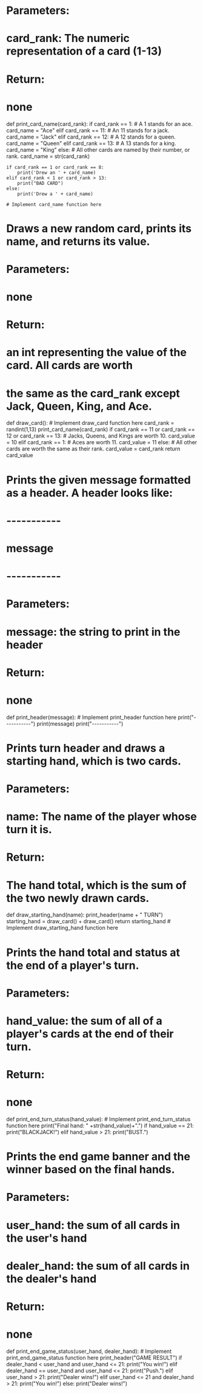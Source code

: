 # Parameters:
#   card_rank: The numeric representation of a card (1-13)
#
# Return:
#   none
def print_card_name(card_rank):
    if card_rank == 1:
    # A 1 stands for an ace.
        card_name = "Ace"
    elif card_rank == 11:
    # An 11 stands for a jack.
        card_name = "Jack"
    elif card_rank == 12:
    # A 12 stands for a queen.
        card_name = "Queen"
    elif card_rank == 13:
    # A 13 stands for a king.
        card_name = "King"
    else:
    # All other cards are named by their number, or rank.
        card_name = str(card_rank)

    if card_rank == 1 or card_rank == 8:
        print('Drew an ' + card_name)
    elif card_rank < 1 or card_rank > 13:
        print("BAD CARD")
    else:
        print('Drew a ' + card_name)

    # Implement card_name function here

# Draws a new random card, prints its name, and returns its value.
# 
# Parameters:
#   none
#
# Return:
#   an int representing the value of the card. All cards are worth
#   the same as the card_rank except Jack, Queen, King, and Ace.
def draw_card():
    # Implement draw_card function here
    card_rank = randint(1,13)
    print_card_name(card_rank)
    if card_rank == 11 or card_rank == 12 or card_rank == 13:
    # Jacks, Queens, and Kings are worth 10.
        card_value = 10
    elif card_rank == 1:
    # Aces are worth 11.
        card_value = 11
    else:
    # All other cards are worth the same as their rank.
        card_value = card_rank
    return card_value


# Prints the given message formatted as a header. A header looks like:
# -----------
# message
# -----------
# 
# Parameters:
#   message: the string to print in the header
#
# Return:
#   none
def print_header(message):
    # Implement print_header function here
    print("-----------")
    print(message)
    print("-----------")

# Prints turn header and draws a starting hand, which is two cards.
# 
# Parameters:
#   name: The name of the player whose turn it is.
#
# Return:
#   The hand total, which is the sum of the two newly drawn cards.
def draw_starting_hand(name):
    print_header(name + " TURN")
    starting_hand = draw_card() + draw_card()
    return starting_hand
    # Implement draw_starting_hand function here

# Prints the hand total and status at the end of a player's turn.
# 
# Parameters:
#   hand_value: the sum of all of a player's cards at the end of their turn.
#
# Return:
#   none
def print_end_turn_status(hand_value):
    # Implement print_end_turn_status function here
    print("Final hand: " +str(hand_value)+".")
    if hand_value == 21:
        print("BLACKJACK!")
    elif hand_value > 21:
        print("BUST.")
        
# Prints the end game banner and the winner based on the final hands.
# 
# Parameters:
#   user_hand: the sum of all cards in the user's hand
#   dealer_hand: the sum of all cards in the dealer's hand
#
# Return:
#   none
def print_end_game_status(user_hand, dealer_hand):
    # Implement print_end_game_status function here
    print_header("GAME RESULT")
    if dealer_hand < user_hand and user_hand <= 21:
        print("You win!")
    elif dealer_hand == user_hand and user_hand <= 21:
        print("Push.")
    elif user_hand > 21:
        print("Dealer wins!")
    elif user_hand <= 21  and dealer_hand > 21:
        print("You win!")
    else:
        print("Dealer wins!")
